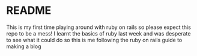 # README

This is my first time playing around with ruby on rails so please expect this repo to be a mess!
I learnt the basics of ruby last week and was desperate to see what it could do so this is me following the ruby on rails guide to making a blog 
